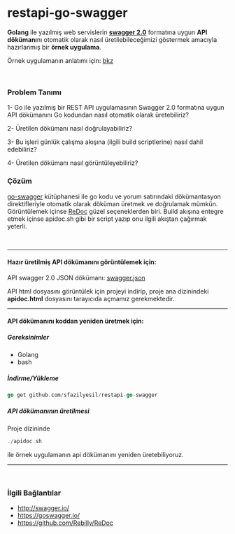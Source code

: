 # restapi-go-swagger

**Golang** ile yazılmış web servislerin **[swagger 2.0](http://swagger.io/)** formatına uygun
**API dökümanı**nı otomatik olarak nasıl üretilebileceğimizi göstermek amacıyla 
hazırlanmış bir **örnek uygulama**.

Örnek uygulamanın anlatımı için: [bkz](https://github.com/sfazilyesil/restapi-go-swagger/blob/master/tutorial.md)

<br/>

### Problem Tanımı
1- Go ile yazılmış bir REST API uygulamasının Swagger 2.0 formatına uygun API dökümanını 
Go kodundan nasıl otomatik olarak üretebiliriz?

2- Üretilen dökümanı nasıl doğrulayabiliriz?

3- Bu işleri günlük çalışma akışına (ilgili build scriptlerine) nasıl dahil edebiliriz?

4- Üretilen dökümanı nasıl görüntüleyebiliriz?


### Çözüm
[go-swagger](https://goswagger.io/) kütüphanesi ile go kodu ve yorum satırındaki dökümantasyon 
direktifleriyle otomatik olarak döküman üretmek ve doğrulamak mümkün. Görüntülemek içinse
[ReDoc](https://github.com/Rebilly/ReDoc) güzel seçeneklerden biri. Build akışına entegre etmek 
içinse apidoc.sh gibi bir script yazıp onu ilgili akıştan çağırmak yeterli.

<br/>

*** 
  
#### Hazır üretilmiş API dökümanını görüntülemek için:
API swagger 2.0 JSON dökümanı: [swagger.json](https://github.com/sfazilyesil/restapi-go-swagger/blob/master/swagger.json)
  
API html dosyasını görüntülek için projeyi indirip, proje ana dizinindeki **apidoc.html**
dosyasını tarayıcıda açmamız gerekmektedir.

***

#### API dökümanını koddan yeniden üretmek için:
##### Gereksinimler
- Golang
- bash

##### İndirme/Yükleme
```go
go get github.com/sfazilyesil/restapi-go-swagger
```

##### API dökümanının üretilmesi
Proje dizininde
```go
./apidoc.sh
```
ile örnek uygulamanın api dökümanını yeniden üretebiliyoruz.


***

<br/>

### İlgili Bağlantılar
- http://swagger.io/
- https://goswagger.io/
- https://github.com/Rebilly/ReDoc

